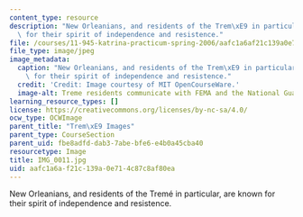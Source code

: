 ```yaml
---
content_type: resource
description: "New Orleanians, and residents of the Trem\xE9 in particular, are known\
  \ for their spirit of independence and resistence."
file: /courses/11-945-katrina-practicum-spring-2006/aafc1a6af21c139a0e714c87c8af80ea_IMG_0011.jpg
file_type: image/jpeg
image_metadata:
  caption: "New Orleanians, and residents of the Trem\xE9 in particular, are known\
    \ for their spirit of independence and resistence."
  credit: 'Credit: Image courtesy of MIT OpenCourseWare.'
  image-alt: Treme residents communicate with FEMA and the National Guard.
learning_resource_types: []
license: https://creativecommons.org/licenses/by-nc-sa/4.0/
ocw_type: OCWImage
parent_title: "Trem\xE9 Images"
parent_type: CourseSection
parent_uid: fbe8adfd-dab3-7abe-bfe6-e4b0a45cba40
resourcetype: Image
title: IMG_0011.jpg
uid: aafc1a6a-f21c-139a-0e71-4c87c8af80ea
---
```

New Orleanians, and residents of the Tremé in particular, are known for their spirit of independence and resistence.